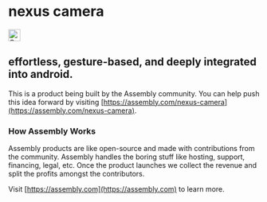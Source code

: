 # nexus camera

<a href="https://assembly.com/nexus-camera/bounties?utm_campaign=assemblage&utm_source=nexus-camera&utm_medium=repo_badge"><img src="https://asm-badger.herokuapp.com/nexus-camera/badges/tasks.svg" height="24px" alt="Open Tasks" /></a>

## effortless, gesture-based, and deeply integrated into android.

This is a product being built by the Assembly community. You can help push this idea forward by visiting [https://assembly.com/nexus-camera](https://assembly.com/nexus-camera).

### How Assembly Works

Assembly products are like open-source and made with contributions from the community. Assembly handles the boring stuff like hosting, support, financing, legal, etc. Once the product launches we collect the revenue and split the profits amongst the contributors.

Visit [https://assembly.com](https://assembly.com) to learn more.
